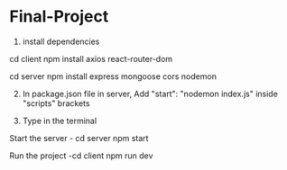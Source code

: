 # Final-Project

1. install dependencies


cd client
npm install axios react-router-dom

cd server
npm install express mongoose cors nodemon

2. In package.json file in server,
     Add   "start": "nodemon index.js"   inside "scripts" brackets



3. Type in the terminal


Start the server - cd server
                   npm start

Run the project -cd client
                 npm run dev
